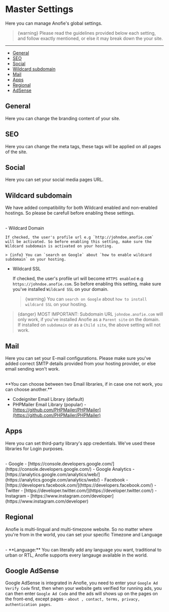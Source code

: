 # Master Settings

Here you can manage Anofie's global settings.

> {warning} Please read the guidelines provided below each setting, and follow exactly mentioned, or else it may break down the your site.

---

- [General](#General)
- [SEO](#SEO)
- [Social](#Social)
- [Wildcard subdomain](#Wildcard-subdomain)
- [Mail](#Mail)
- [Apps](#Apps)
- [Regional](#Regional)
- [AdSense](#AdSense)

<a name="General"></a>
## General

Here you can change the branding content of your site.


<a name="SEO"></a>
## SEO

Here you can change the meta tags, these tags will be applied on all pages of the site.


<a name="Social"></a>
## Social

Here you can set your social media pages URL.


<a name="Wildcard-subdomain"></a>
## Wildcard subdomain

We have added compatibility for both Wildcard enabled and non-enabled hostings. So please be carefull before enabling these settings.

<br>
- Wildcard Domain

    If checked, the user's profile url e.g `http://johndoe.anofie.com` will be activated. So before enabling this setting, make sure the Wildcard subdomain is activated on your hosting.

    > {info} You can `search on Google` about `how to enable wildcard subdomain` on your hosting. 


- Wildcard SSL

    If checked, the user's profile url will become `HTTPS enabled` e.g `https://johndoe.anofie.com`. So before enabling this setting, make sure you've installed `Wildcard SSL` on your domain.

    > {warning} You can `search on Google` about `how to install wildcard SSL` on your hosting. 


> {danger} MOST IMPORTANT: Subdomain URL `johndoe.anofie.com` will only work, if you've installed Anofie as a `Parent site` on the domain. If installed on `subdomain` or as a `Child site`, the above setting will not work. 


<a name="Mail"></a>
## Mail

Here you can set your E-mail configurations. Please make sure you've added correct SMTP details provided from your hosting provider, or else email sending won't work.

<br>
**You can choose between two Email libraries, if in case one not work, you can choose another.**

- Codeigniter Email Library (default)
- PHPMailer Email Library (popular) - [https://github.com/PHPMailer/PHPMailer](https://github.com/PHPMailer/PHPMailer)


<a name="Apps"></a>
## Apps

Here you can set third-party library's app credentials. We've used these libraries for Login purposes.

<br>
- Google - [https://console.developers.google.com/](https://console.developers.google.com/)
- Google Analytics - [https://analytics.google.com/analytics/web/](https://analytics.google.com/analytics/web/)
- Facebook - [https://developers.facebook.com/](https://developers.facebook.com/)
- Twitter - [https://developer.twitter.com/](https://developer.twitter.com/)
- Instagram - [https://www.instagram.com/developer](https://www.instagram.com/developer)


<a name="Regional"></a>
## Regional

Anofie is multi-lingual and multi-timezone website. So no matter where you're from in the world, you can set your specific Timezone and Language

<br>
- **Language:**  You can literally add any language you want, traditional to urban or RTL, Anofie supports every langauge available in the world.


<a name="AdSense"></a>
## Google AdSense

Google AdSense is integrated in Anofie, you need to enter your `Google Ad Verify Code` first, then when your website gets verified for running ads, you can then enter `Google Ad Code` and the ads will shows up on the pages on the front-end, except pages - `about , contact, terms, privacy, authentication pages`. 

